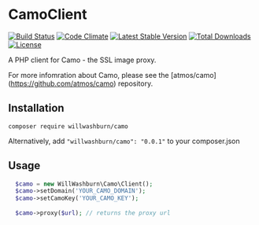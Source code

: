 # CamoClient
[![Build Status](https://travis-ci.org/willwashburn/CamoClient.svg)](https://travis-ci.org/willwashburn/CamoClient)
[![Code Climate](https://codeclimate.com/github/willwashburn/CamoClient/badges/gpa.svg)](https://codeclimate.com/github/willwashburn/CamoClient) [![Latest Stable Version](https://poser.pugx.org/willwashburn/camo/v/stable.svg)](https://packagist.org/packages/willwashburn/camo) [![Total Downloads](https://poser.pugx.org/willwashburn/camo/downloads.svg)](https://packagist.org/packages/willwashburn/camo) [![License](https://poser.pugx.org/willwashburn/camo/license.svg)](https://packagist.org/packages/willwashburn/camo)

A PHP client for Camo - the SSL image proxy.

For more infomration about Camo, please see the [atmos/camo] (https://github.com/atmos/camo) repository.

## Installation
```composer require willwashburn/camo```

Alternatively, add ```"willwashburn/camo": "0.0.1"``` to your composer.json

## Usage
```PHP
  $camo = new WillWashburn\Camo\Client();
  $camo->setDomain('YOUR_CAMO_DOMAIN');
  $camo->setCamoKey('YOUR_CAMO_KEY');
  
  $camo->proxy($url); // returns the proxy url 
```  
  


